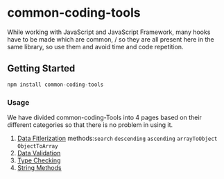 # common-coding-tools

While working with JavaScript and JavaScript Framework, many hooks have to be made which are common, /
so they are all present here in the same library, so use them and avoid time and code repetition.

## Getting Started
```javascript
npm install common-coding-tools
```


### Usage
We have divided common-coding-Tools into 4 pages based on their different categories so that there is no problem in using it.

1. [Data Fitlerization](docs/ARRAY.md)    methods:`search` `descending` `ascending` `arrayToObject` `ObjectToArray`
2. [Data Validation](docs/VALIDATION.md)
3. [Type Checking](docs/TYPES.md)
4. [String Methods](docs/STRING.md)
